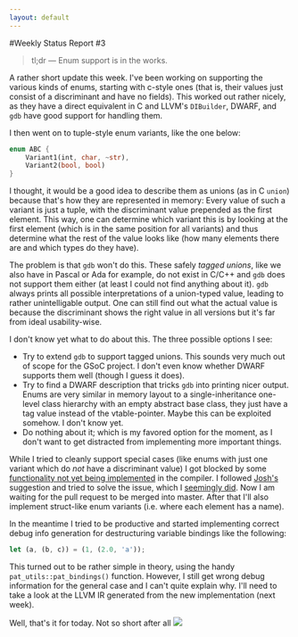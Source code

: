 ```yaml
---
layout: default
---
```


#Weekly Status Report #3

> tl;dr ― Enum support is in the works.

A rather short update this week. I've been working on supporting the various kinds of enums, starting with c-style ones (that is, their values just consist of a discriminant and have no fields). This worked out rather nicely, as they have a direct equivalent in C and LLVM's `DIBuilder`, DWARF, and `gdb` have good support for handling them.



I then went on to tuple-style enum variants, like the one below:

```rust
enum ABC {
	Variant1(int, char, ~str),
	Variant2(bool, bool)
}
```
I thought, it would be a good idea to describe them as unions (as in C `union`) because that's how they are represented in memory: Every value of such a variant is just a tuple, with the discriminant value prepended as the first element. This way, one can determine which variant this is by looking at the first element (which is in the same position for all variants) and thus determine what the rest of the value looks like (how many elements there are and which types do they have).

The problem is that `gdb` won't do this. These safely *tagged unions*, like we also have in Pascal or Ada for example, do not exist in C/C++ and `gdb` does not support them either (at least I could not find anything about it). `gdb` always prints all possible interpretations of a union-typed value, leading to rather unintelligable output. One can still find out what the actual value is because the discriminant shows the right value in all versions but it's far from ideal usability-wise.

I don't know yet what to do about this. The three possible options I see:
+ Try to extend `gdb` to support tagged unions. This sounds very much out of scope for the GSoC project. I don't even know whether DWARF supports them well (though I guess it does).
+ Try to find a DWARF description that tricks `gdb` into printing nicer output. Enums are very similar in memory layout to a single-inheritance one-level class hierarchy with an empty abstract base class, they just have a tag value instead of the vtable-pointer. Maybe this can be exploited somehow. I don't know yet.
+ Do nothing about it; which is my favored option for the moment, as I don't want to get distracted from implementing more important things.

While I tried to cleanly support special cases (like enums with just one variant which do *not* have a discriminant value) I got blocked by some [functionality not yet being implemented](//github.com/mozilla/rust/issues/7527) in the compiler. I followed [Josh's](//github.com/jdm) suggestion and tried to solve the issue, which I [seemingly did](//github.com/mozilla/rust/pull/7557). Now I am waiting for the pull request to be merged into master. After that I'll also implement struct-like enum variants (i.e. where each element has a name).

In the meantime I tried to be productive and started implementing correct debug info generation for destructuring variable bindings like the following:
```rust
let (a, (b, c)) = (1, (2.0, 'a'));
```
This turned out to be rather simple in theory, using the handy `pat_utils::pat_bindings()` function. However, I still get wrong debug information for the general case and I can't quite explain why. I'll need to take a look at the LLVM IR generated from the new implementation (next week).

Well, that's it for today. Not so short after all <img class="blackflower" src="{{site.url}}/images/flower-black.svg"></img>
